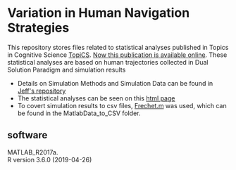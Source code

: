 # Variation in Human Navigation Strategies

This repository stores files related to statistical analyses published in Topics in Cognitive Science [TopiCS](https://onlinelibrary.wiley.com/journal/17568765). 
[Now this publication is available online](https://doi.org/10.1111/tops.12568). These statistical analyses are based on human trajectories collected in Dual Solution Paradigm and simulation results
  * Details on Simulation Methods and Simulation Data can be found in [Jeff's repository](https://github.com/jkrichma/PathPlanning)
  * The statistical analyses can be seen on this [html page](https://carolhechuanxiuyue.github.io/Variation-in-Human-Navigation-Strategies/)
  * To covert simulation results to csv files, [Frechet.m](https://github.com/CarolHeChuanxiuyue/Variation-in-Human-Navigation-Strategies/blob/master/MatlabData_to_CSV/Frechet.m) was used, which can be found in the MatlabData_to_CSV folder.

## software
   MATLAB_R2017a.  
   R version 3.6.0 (2019-04-26)

